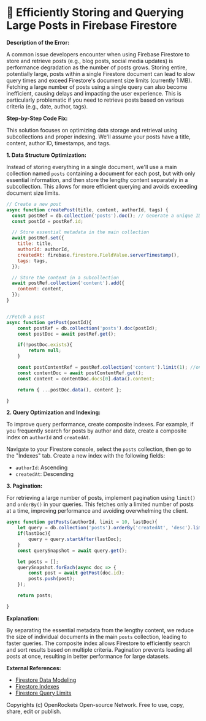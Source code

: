 # 🐞 Efficiently Storing and Querying Large Posts in Firebase Firestore


**Description of the Error:**

A common issue developers encounter when using Firebase Firestore to store and retrieve posts (e.g., blog posts, social media updates) is performance degradation as the number of posts grows.  Storing entire, potentially large, posts within a single Firestore document can lead to slow query times and exceed Firestore's document size limits (currently 1 MB).  Fetching a large number of posts using a single query can also become inefficient, causing delays and impacting the user experience. This is particularly problematic if you need to retrieve posts based on various criteria (e.g., date, author, tags).


**Step-by-Step Code Fix:**

This solution focuses on optimizing data storage and retrieval using subcollections and proper indexing. We'll assume your posts have a title, content, author ID, timestamps, and tags.

**1. Data Structure Optimization:**

Instead of storing everything in a single document, we'll use a main collection named `posts` containing a document for each post, but with only essential information, and then store the lengthy content separately in a subcollection.  This allows for more efficient querying and avoids exceeding document size limits.

```javascript
// Create a new post
async function createPost(title, content, authorId, tags) {
  const postRef = db.collection('posts').doc(); // Generate a unique ID
  const postId = postRef.id;

  // Store essential metadata in the main collection
  await postRef.set({
    title: title,
    authorId: authorId,
    createdAt: firebase.firestore.FieldValue.serverTimestamp(),
    tags: tags,
  });

  // Store the content in a subcollection
  await postRef.collection('content').add({
    content: content,
  });
}


//Fetch a post
async function getPost(postId){
    const postRef = db.collection('posts').doc(postId);
    const postDoc = await postRef.get();

    if(!postDoc.exists){
        return null;
    }

    const postContentRef = postRef.collection('content').limit(1); //only one content doc expected
    const contentDoc = await postContentRef.get();
    const content = contentDoc.docs[0].data().content;

    return { ...postDoc.data(), content };

}

```

**2. Query Optimization and Indexing:**

To improve query performance, create composite indexes.  For example, if you frequently search for posts by author and date, create a composite index on `authorId` and `createdAt`.

Navigate to your Firestore console, select the `posts` collection, then go to the "Indexes" tab. Create a new index with the following fields:

* `authorId`: Ascending
* `createdAt`: Descending


**3. Pagination:**

For retrieving a large number of posts, implement pagination using `limit()` and `orderBy()` in your queries.  This fetches only a limited number of posts at a time, improving performance and avoiding overwhelming the client.

```javascript
async function getPosts(authorId, limit = 10, lastDoc){
    let query = db.collection('posts').orderBy('createdAt', 'desc').limit(limit);
    if(lastDoc){
        query = query.startAfter(lastDoc);
    }
    const querySnapshot = await query.get();

    let posts = [];
    querySnapshot.forEach(async doc => {
        const post = await getPost(doc.id);
        posts.push(post);
    });

    return posts;

}
```

**Explanation:**

By separating the essential metadata from the lengthy content, we reduce the size of individual documents in the main `posts` collection, leading to faster queries. The composite index allows Firestore to efficiently search and sort results based on multiple criteria. Pagination prevents loading all posts at once, resulting in better performance for large datasets.



**External References:**

* [Firestore Data Modeling](https://firebase.google.com/docs/firestore/design-data-models)
* [Firestore Indexes](https://firebase.google.com/docs/firestore/query-data/indexes)
* [Firestore Query Limits](https://firebase.google.com/docs/firestore/query-data/limiting-data)


Copyrights (c) OpenRockets Open-source Network. Free to use, copy, share, edit or publish.

